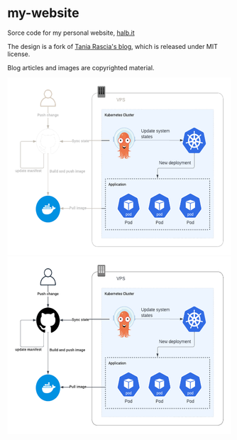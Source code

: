 # my-website 

Sorce code for my personal website, [halb.it](https://halb.it)

The design is a fork of [Tania Rascia's blog](https://github.com/taniarascia/taniarascia.com), which is released under MIT license.

Blog articles and images are copyrighted material.


<div align="center">
<img src="./astro-website/src/assets/posts/helloworld-generic-dark.png#gh-dark-mode-only" height="400" />
<img src="./astro-website/src/assets/posts/helloworld-generic-light.png#gh-light-mode-only" height="400" />
</div>

